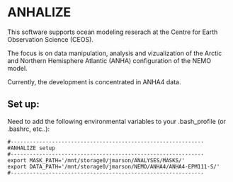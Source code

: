 # ANHALIZE

This software supports ocean modeling reserach at the Centre for Earth Observation Science (CEOS). 

The focus is on data manipulation, analysis and vizualization of the Arctic and Northern Hemisphere Atlantic (ANHA) configuration of the NEMO model. 

Currently, the development is concentrated in ANHA4 data. 



## Set up:

Need to add the following environmental variables to your .bash_profile (or .bashrc, etc..):
``` 
#------------------------------------------------------------- 
#ANHALIZE setup
#-------------------------------------------------------------
export MASK_PATH='/mnt/storage0/jmarson/ANALYSES/MASKS/'
export DATA_PATH='/mnt/storage0/jmarson/NEMO/ANHA4/ANHA4-EPM111-S/'
#-------------------------------------------------------------
```

